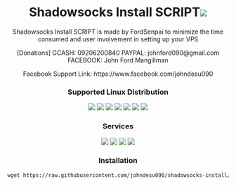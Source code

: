 
<h1 align="center">Shadowsocks Install SCRIPT<img src="https://img.shields.io/badge/Version-1.0-blue.svg"></h1>

<p align="center">Shadowsocks Install SCRIPT is made by FordSenpai to minimize the time consumed and user involvement in setting up your VPS</p>
<p align="center">[Donations] GCASH: 09206200840 PAYPAL: johnford090@gmail.com FACEBOOK: John Ford Mangiliman</p>
<p align="center">Facebook Support Link: https://www.facebook.com/johndesu090</p>

<h3 align="center">Supported Linux Distribution</h3>
<p align="center">
  <a><img src="https://img.shields.io/badge/Support-Ubuntu14-red.svg"></a>
  <a><img src="https://img.shields.io/badge/Support-Ubuntu16-red.svg"></a>
  <a><img src="https://img.shields.io/badge/Support-Ubuntu18-red.svg"></a>
  <a><img src="https://img.shields.io/badge/Support-Debian8-red.svg"></a>
  <a><img src="https://img.shields.io/badge/Support-Debian9-red.svg"></a>
  <a><img src="https://img.shields.io/badge/Support-CentOS6-red.svg"></a>
  <a><img src="https://img.shields.io/badge/Support-CentOS7-red.svg"></a>
</p>
<h3 align="center">Services</h3>
<p align="center">
  <a><img src="https://img.shields.io/badge/Service-Shadowsocks-green.svg"></a>
  <a><img src="https://img.shields.io/badge/Service-ShadowsocksR.svg"></a>
  <a><img src="https://img.shields.io/badge/Service-Shadowsocks-Go.svg"></a>
  <a><img src="https://img.shields.io/badge/Service-Shadowsocks-libev.svg"></a>
 </p>

<h3 align="center">Installation</h3>

<p align="center">
  
  ```html
wget https://raw.githubusercontent.com/johndesu090/shadowsocks-install/master/installssr.sh && chmod +x installssr.sh && ./installssr.sh
  ```

</p>

